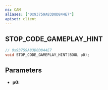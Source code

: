 ```yaml
---
ns: CAM
aliases: ["0x93759A83D0D844E7"]
apiset: client
---
```

## STOP_CODE_GAMEPLAY_HINT

```c
// 0x93759A83D0D844E7
void STOP_CODE_GAMEPLAY_HINT(BOOL p0);
```


## Parameters
* **p0**:



